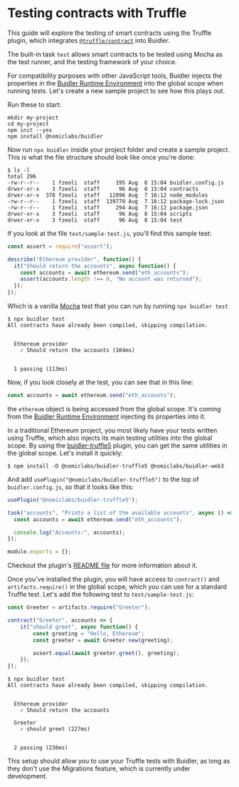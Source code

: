# Testing contracts with Truffle

This guide will explore the testing of smart contracts using the Truffle plugin, which integrates [`@truffle/contract`](https://www.npmjs.com/package/@truffle/contract) into Buidler.

The built-in task `test` allows smart contracts to be tested using Mocha as the test runner, and the testing framework of your choice.

For compatibility purposes with other JavaScript tools, Buidler injects the properties in the [Buidler Runtime Environment] into the global scope when running tests. Let's create a new sample project to see how this plays out.

Run these to start:
```
mkdir my-project
cd my-project
npm init --yes
npm install @nomiclabs/buidler
```

Now run `npx buidler` inside your project folder and create a sample project. This is what the file structure should look like once you're done:

```
$ ls -l
total 296
-rw-r--r--    1 fzeoli  staff     195 Aug  8 15:04 buidler.config.js
drwxr-xr-x    3 fzeoli  staff      96 Aug  8 15:04 contracts
drwxr-xr-x  378 fzeoli  staff   12096 Aug  7 16:12 node_modules
-rw-r--r--    1 fzeoli  staff  139778 Aug  7 16:12 package-lock.json
-rw-r--r--    1 fzeoli  staff     294 Aug  7 16:12 package.json
drwxr-xr-x    3 fzeoli  staff      96 Aug  8 15:04 scripts
drwxr-xr-x    3 fzeoli  staff      96 Aug  8 15:04 test
```

If you look at the file `test/sample-test.js`, you'll find this sample test:

```js
const assert = require("assert");

describe("Ethereum provider", function() {
  it("Should return the accounts", async function() {
    const accounts = await ethereum.send("eth_accounts");
    assert(accounts.length !== 0, "No account was returned");
  });
});
```

Which is a vanilla [Mocha](https://mochajs.org/) test that you can run by running `npx buidler test`
```
$ npx buidler test
All contracts have already been compiled, skipping compilation.


  Ethereum provider
    ✓ Should return the accounts (104ms)


  1 passing (113ms)
```

Now, if you look closely at the test, you can see that in this line:
```js
const accounts = await ethereum.send("eth_accounts");
```

the `ethereum` object is being accessed from the global scope. It's coming from the [Buidler Runtime Environment] injecting its properties into it. 

In a traditional Ethereum project, you most likely have your tests written using Truffle, which also injects its main testing utilities into the global scope. By using the [buidler-truffle5](https://github.com/nomiclabs/buidler/tree/master/packages/buidler-truffle5) plugin, you can get the same utilities in the global scope. Let's install it quickly:
```
$ npm install -D @nomiclabs/buidler-truffle5 @nomiclabs/buidler-web3
```
And add `usePlugin("@nomiclabs/buidler-truffle5")` to the top of `buidler.config.js`, so that it looks like this:

```js
usePlugin("@nomiclabs/buidler-truffle5");

task("accounts", "Prints a list of the available accounts", async () => {
  const accounts = await ethereum.send("eth_accounts");

  console.log("Accounts:", accounts);
});

module.exports = {};
```

Checkout the plugin's [README file](https://github.com/nomiclabs/buidler/tree/master/packages/buidler-truffle5) for more information about it.

Once you've installed the plugin, you will have access to `contract()` and `artifacts.require()` in the global scope, which you can use for a standard Truffle test. Let's add the following test to `test/sample-test.js`:

```js
const Greeter = artifacts.require("Greeter");

contract("Greeter", accounts => {
    it("should greet", async function() {
        const greeting = "Hello, Ethereum";
        const greeter = await Greeter.new(greeting);

        assert.equal(await greeter.greet(), greeting);
    });
});
```

```
$ npx buidler test
All contracts have already been compiled, skipping compilation.


  Ethereum provider
    ✓ Should return the accounts

  Greeter
    ✓ should greet (227ms)


  2 passing (236ms)
```

This setup should allow you to use your Truffle tests with Buidler, as long as they don't use the Migrations feature, which is currently under development.

[Buidler Runtime Environment]: /documentation/#buidler-runtime-environment-bre
